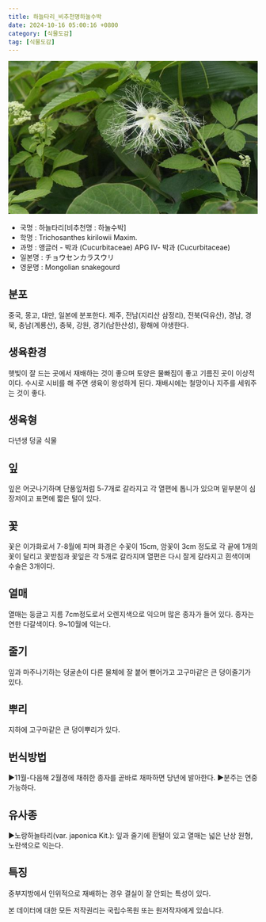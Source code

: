 ```yaml
---
title: 하늘타리_비추천명하눌수박
date: 2024-10-16 05:00:16 +0800
category: [식물도감]
tag: [식물도감]
---
```




![하늘타리[비추천명 : 하눌수박]](/assets/img/fileUpload/plants/basic/Cucurbitaceae/Trichosanthes/12185/12185_20160816132232889files_th2.jpg)
- 국명 : 하늘타리[비추천명 : 하눌수박]
- 학명 : Trichosanthes kirilowii Maxim.
- 과명 : 앵글러 - 박과 (Cucurbitaceae) APG Ⅳ- 박과 (Cucurbitaceae)
- 일본명 : チョウセンカラスウリ
- 영문명 : Mongolian snakegourd


## 분포
중국, 몽고, 대만, 일본에 분포한다. 
제주, 전남(지리산 삼정리), 전북(덕유산), 경남, 경북, 충남(계룡산), 충북, 강원, 경기(남한산성), 황해에 야생한다.
## 생육환경
햇빛이 잘 드는 곳에서 재배하는 것이 좋으며 토양은 물빠짐이 좋고 기름진 곳이 이상적이다. 수시로 시비를 해 주면 생육이 왕성하게 된다. 재배시에는 철망이나 지주를 세워주는 것이 좋다.
## 생육형
다년생 덩굴 식물
## 잎
잎은 어긋나기하며 단풍잎처럼 5-7개로 갈라지고 각 열편에 톱니가 있으며 밑부분이 심장저이고 표면에 짧은 털이 있다.
## 꽃
꽃은 이가화로서 7-8월에 피며 화경은 수꽃이 15cm, 암꽃이 3cm 정도로 각 끝에 1개의 꽃이 달리고 꽃받침과 꽃잎은 각 5개로 갈라지며 열편은 다시 잘게 갈라지고 흰색이며 수술은 3개이다.
## 열매
열매는 둥글고 지름 7cm정도로서 오렌지색으로 익으며 많은 종자가 들어 있다. 종자는 연한 다갈색이다. 9~10월에 익는다.
## 줄기
잎과 마주나기하는 덩굴손이 다른 물체에 잘 붙어 뻗어가고 고구마같은 큰 덩이줄기가 있다.
## 뿌리
지하에 고구마같은 큰 덩이뿌리가 있다.
## 번식방법
▶11월-다음해 2월경에 채취한 종자를 곧바로 채파하면 당년에 발아한다. 
▶분주는 연중 가능하다.
## 유사종
▶노랑하늘타리(var. japonica Kit.): 잎과 줄기에 흰털이 있고 열매는 넓은 난상 원형, 노란색으로 익는다.
## 특징
중부지방에서 인위적으로 재배하는 경우 결실이 잘 안되는 특성이 있다.






본 데이터에 대한 모든 저작권리는 국립수목원 또는 원저작자에게 있습니다.

